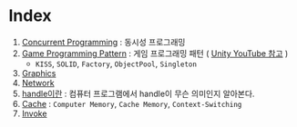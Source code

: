 # Index
1. [Concurrent Programming](ConcurrentProgramming/) : 동시성 프로그래밍
2. [Game Programming Pattern](GameProgrammingPatterns/README.md) : 게임 프로그래밍 패턴 ( [Unity YouTube 참고](https://youtu.be/J6F8plGUqv8?si=sqbVHAUaVpvBQG_7) )
   - `KISS`, `SOLID`, `Factory`, `ObjectPool`, `Singleton`
3. [Graphics](Graphics/README.md)
4. [Network](Network/README.md)
5. [handle이란](1_handle.md) : 컴퓨터 프로그램에서 handle이 무슨 의미인지 알아본다.
6. [Cache](2_Cache.md) : `Computer Memory`, `Cache Memory`, `Context-Switching`
7. [Invoke](3_Invoke.md)